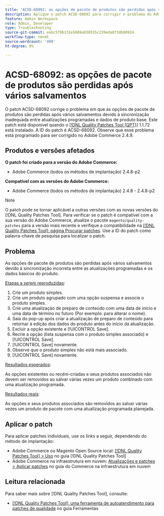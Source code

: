 ```yaml
---
title: 'ACSD-68092: as opções de pacote de produtos são perdidas após vários salvamentos'
description: Aplique o patch ACSD-68092 para corrigir o problema do Adobe Commerce em que as opções de pacote de produtos são perdidas após vários salvamentos devido à sincronização inadequada entre as atualizações programadas e os dados de produto base.
feature: Admin Workspace
role: Admin, Developer
type: Troubleshooting
source-git-commit: eebc5f9b132e5089a030555c239eda8f3db90924
workflow-type: tm+mt
source-wordcount: '409'
ht-degree: 0%

---
```



# ACSD-68092: as opções de pacote de produtos são perdidas após vários salvamentos

O patch ACSD-68092 corrige o problema em que as opções de pacote de produtos são perdidas após vários salvamentos devido à sincronização inadequada entre atualizações programadas e dados de produto base. Este patch está disponível quando o [[!DNL Quality Patches Tool (QPT)]](/help/tools/quality-patches-tool/quality-patches-tool-to-self-serve-quality-patches.md) 1.1.72 está instalado. A ID do patch é ACSD-68092. Observe que esse problema está programado para ser corrigido no Adobe Commerce 2.4.9.

## Produtos e versões afetados

**O patch foi criado para a versão do Adobe Commerce:**

* Adobe Commerce (todos os métodos de implantação) 2.4.8-p2

**Compatível com as versões do Adobe Commerce:**

* Adobe Commerce (todos os métodos de implantação) 2.4.8 - 2.4.8-p2

>[!NOTE]
>
>O patch pode se tornar aplicável a outras versões com as novas versões do [!DNL Quality Patches Tool]. Para verificar se o patch é compatível com a sua versão do Adobe Commerce, atualize o pacote `magento/quality-patches` para a versão mais recente e verifique a compatibilidade na [[!DNL Quality Patches Tool]: página Procurar patches](https://experienceleague.adobe.com/tools/commerce-quality-patches/index.html?lang=pt-BR). Use a ID do patch como palavra-chave de pesquisa para localizar o patch.

## Problema

As opções de pacote de produtos são perdidas após vários salvamentos devido à sincronização incorreta entre as atualizações programadas e os dados básicos do produto.

<u>Etapas a serem reproduzidas</u>:

1. Crie um produto simples.
1. Crie um produto agrupado com uma opção suspensa e associe o produto simples.
1. Crie uma atualização de preparo de conteúdo com uma data de início e uma data de término no futuro (Por exemplo: para alterar o nome).
1. Saia do pop-up após criar a atualização de preparo de conteúdo para retornar à edição dos dados do produto antes do início da atualização.
1. Excluir a opção existente e [!UICONTROL Save].
1. Recrie a opção (lista suspensa com o produto simples associado) e [!UICONTROL Save].
1. [!UICONTROL Save] novamente.
1. Observe que o produto simples não está mais associado.
1. [!UICONTROL Save] novamente.

<u>Resultados esperados</u>:

As opções existentes ou recém-criadas e seus produtos associados não devem ser removidos ao salvar várias vezes um produto combinado com uma atualização programada.

<u>Resultados reais</u>:

As opções e seus produtos associados são removidos ao salvar várias vezes um produto de pacote com uma atualização programada planejada.

## Aplicar o patch

Para aplicar patches individuais, use os links a seguir, dependendo do método de implantação:

* Adobe Commerce ou Magento Open Source local: [[!DNL Quality Patches Tool] > Uso](/help/tools/quality-patches-tool/usage.md) no guia [!DNL Quality Patches Tool]
* Adobe Commerce na infraestrutura em nuvem: [Atualizações e patches > Aplicar patches](https://experienceleague.adobe.com/docs/commerce-cloud-service/user-guide/develop/upgrade/apply-patches.html?lang=pt-BR) no guia do Commerce na infraestrutura em nuvem

## Leitura relacionada

Para saber mais sobre [!DNL Quality Patches Tool], consulte:

* [[!DNL Quality Patches Tool]: uma ferramenta de autoatendimento para patches de qualidade](/help/tools/quality-patches-tool/quality-patches-tool-to-self-serve-quality-patches.md) no guia Ferramentas
